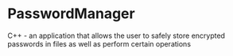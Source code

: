 # PasswordManager
 C++ - an application that allows the user to safely store encrypted passwords in files as well as perform certain operations
